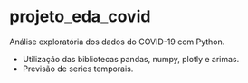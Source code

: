 # projeto_eda_covid

Análise exploratória dos dados do COVID-19 com Python.

 * Utilização das bibliotecas pandas, numpy, plotly e arimas.
 * Previsão de series temporais. 